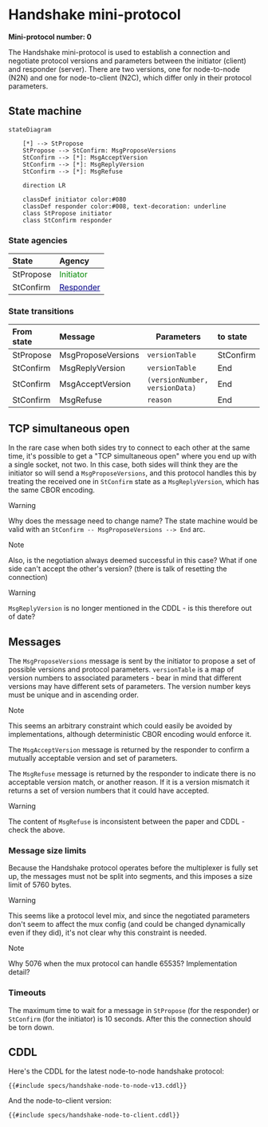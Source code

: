 # Handshake mini-protocol

**Mini-protocol number: 0**

The Handshake mini-protocol is used to establish a connection and
negotiate protocol versions and parameters between the initiator
(client) and responder (server).  There are two versions, one for
node-to-node (N2N) and one for node-to-client (N2C), which differ only
in their protocol parameters.

## State machine

```mermaid
stateDiagram

    [*] --> StPropose
    StPropose --> StConfirm: MsgProposeVersions
    StConfirm --> [*]: MsgAcceptVersion
    StConfirm --> [*]: MsgReplyVersion
    StConfirm --> [*]: MsgRefuse

    direction LR

    classDef initiator color:#080
    classDef responder color:#008, text-decoration: underline
    class StPropose initiator
    class StConfirm responder
```

### State agencies

| State     | Agency                                                              |
|:----------|:--------------------------------------------------------------------|
| StPropose | <span style="color:#080">Initiator</span>                           |
| StConfirm | <span style="color:#008;text-decoration:underline">Responder</span> |

### State transitions

| From state | Message            | Parameters                     | to state  |
|:-----------|:-------------------|--------------------------------|:----------|
| StPropose  | MsgProposeVersions | `versionTable`                 | StConfirm |
| StConfirm  | MsgReplyVersion    | `versionTable`                 | End       |
| StConfirm  | MsgAcceptVersion   | `(versionNumber, versionData)` | End       |
| StConfirm  | MsgRefuse          | `reason`                       | End       |

## TCP simultaneous open

In the rare case when both sides try to connect to each other at the same time,
it's possible to get a "TCP simultaneous open" where you end up with a single
socket, not two.  In this case, both sides will think they are the initiator
so will send a `MsgProposeVersions`, and this protocol handles this by treating
the received one in `StConfirm` state as a `MsgReplyVersion`, which has the same
CBOR encoding.

> [!WARNING]
> Why does the message need to change name?  The state machine would be
> valid with an `StConfirm -- MsgProposeVersions --> End` arc.

> [!NOTE]
> Also, is the negotiation always deemed successful in this case?  What if
> one side can't accept the other's version? (there is talk of resetting
> the connection)

> [!WARNING]
> `MsgReplyVersion` is no longer mentioned in the CDDL - is this therefore
> out of date?

## Messages

The `MsgProposeVersions` message is sent by the initiator to propose a
set of possible versions and protocol parameters.  `versionTable` is a map
of version numbers to associated parameters - bear in mind that different
versions may have different sets of parameters.  The version number keys
must be unique and in ascending order.

> [!NOTE]
> This seems an arbitrary constraint which could easily be avoided by
> implementations, although deterministic CBOR encoding would enforce it.

The `MsgAcceptVersion` message is returned by the responder to confirm
a mutually acceptable version and set of parameters.

The `MsgRefuse` message is returned by the responder to indicate there is
no acceptable version match, or another reason.  If it is a version mismatch
it returns a set of version numbers that it could have accepted.

> [!WARNING]
> The content of `MsgRefuse` is inconsistent between the paper and CDDL -
> check the above.

### Message size limits

Because the Handshake protocol operates before the multiplexer is fully
set up, the messages must not be split into segments, and this imposes
a size limit of 5760 bytes.

> [!WARNING]
> This seems like a protocol level mix, and since the negotiated parameters
> don't seem to affect the mux config (and could be changed dynamically even
> if they did), it's not clear why this constraint is needed.

> [!NOTE]
> Why 5076 when the mux protocol can handle 65535? Implementation detail?

### Timeouts

The maximum time to wait for a message in `StPropose` (for the responder)
or `StConfirm` (for the initiator) is 10 seconds.  After this the connection
should be torn down.

## CDDL

Here's the CDDL for the latest node-to-node handshake protocol:

```cddl
{{#include specs/handshake-node-to-node-v13.cddl}}
```

And the node-to-client version:

```cddl
{{#include specs/handshake-node-to-client.cddl}}
```
